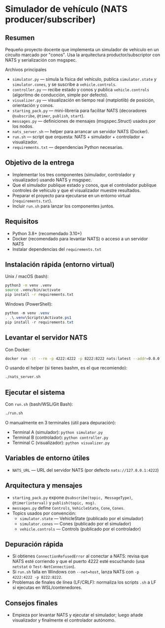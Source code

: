 # Simulador de vehículo (NATS producer/subscriber)

Resumen
-------
Pequeño proyecto docente que implementa un simulador de vehículo en un circuito marcado por "conos". Usa la arquitectura productor/subscriptor con NATS y serialización con msgspec.

Archivos principales 
- `simulator.py` — simula la física del vehículo, publica `simulator.state` y `simulator.cones`, y se suscribe a `vehicle.controls`.
- `controller.py` — recibe estado y conos y publica `vehicle.controls` (algoritmo de conducción, simple por defecto).
- `visualizer.py` — visualización en tiempo real (matplotlib) de posición, orientación y conos.
- `starting_pack.py` — mini-librería para facilitar NATS (decoradores `@subscribe`, `@timer`, `publish`, `start`).
- `messages.py` — definiciones de mensajes (msgspec.Struct) usados por los nodos.
- `nats_server.sh` — helper para arrancar un servidor NATS (Docker).
- `run.sh` — script que orquesta: NATS + simulador + controlador + visualizador.
- `requirements.txt` — dependencias Python necesarias.

Objetivo de la entrega
---------------------
- Implementar los tres componentes (simulador, controlador y visualizador) usando NATS y msgspec.
- Que el simulador publique estado y conos, que el controlador publique controles de vehículo y que el visualizador muestre resultados.
- Preparar el proyecto para ejecutarse en un entorno virtual (`requirements.txt`).
- Incluir `run.sh` para lanzar los componentes juntos.

Requisitos
----------
- Python 3.8+ (recomendado 3.10+)
- Docker (recomendado para levantar NATS) o acceso a un servidor NATS
- Instalar dependencias del `requirements.txt`

Instalación rápida (entorno virtual)
-----------------------------------
Unix / macOS (bash):
```bash
python3 -m venv .venv
source .venv/bin/activate
pip install -r requirements.txt
```

Windows (PowerShell):
```powershell
python -m venv .venv
. .\.venv\Scripts\Activate.ps1
pip install -r requirements.txt
```

Levantar el servidor NATS
-------------------------
Con Docker:
```bash
docker run -it --rm -p 4222:4222 -p 8222:8222 nats:latest --addr=0.0.0.0 --http_port=8222
```
O usando el helper (si tienes bashm, es el que recomiendo):
```bash
./nats_server.sh
```

Ejecutar el sistema
-------------------
Con `run.sh` (bash/WSL/Git Bash):
```bash
./run.sh
```

O manualmente en 3 terminales (útil para depuración):
- Terminal A (simulador): `python simulator.py`
- Terminal B (controlador): `python controller.py`
- Terminal C (visualizador): `python visualizer.py`

Variables de entorno útiles
--------------------------
- `NATS_URL` — URL del servidor NATS (por defecto `nats://127.0.0.1:4222`)

Arquitectura y mensajes
-----------------------
- `starting_pack.py` expone `@subscribe(topic, MessageType)`, `@timer(interval)` y `publish(topic, msg)`.
- `messages.py` define `Controls`, `VehicleState`, `Cone`, `Cones`.
- Topics usados por convención:
  - `simulator.state` — VehicleState (publicado por el simulador)
  - `simulator.cones` — Cones (publicado por el simulador)
  - `vehicle.controls` — Controls (publicado por el controlador)

Depuración rápida
-----------------
- Si obtienes `ConnectionRefusedError` al conectar a NATS: revisa que NATS esté corriendo y que el puerto 4222 esté escuchando (usa `netstat` o `Test-NetConnection`).
- Si `run.sh` falla en Windows con `--net=host`, lanza NATS con `-p 4222:4222 -p 8222:8222`.
- Problemas de finales de línea (LF/CRLF): normaliza los scripts `.sh` a LF si ejecutas en WSL/contenedores.

Consejos finales
----------------
- Empieza por levantar NATS y ejecutar el simulador; luego añade visualizador y finalmente el controlador autónomo.


